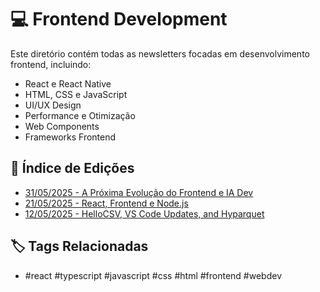 # 💻 Frontend Development

Este diretório contém todas as newsletters focadas em desenvolvimento frontend, incluindo:

- React e React Native
- HTML, CSS e JavaScript
- UI/UX Design
- Performance e Otimização
- Web Components
- Frameworks Frontend

## 📑 Índice de Edições
- [31/05/2025 - A Próxima Evolução do Frontend e IA Dev](newsletter-linkedin-31-05-2025.md)
- [21/05/2025 - React, Frontend e Node.js](newsletter-linkedin-21-05-2025.md)
- [12/05/2025 - HelloCSV, VS Code Updates, and Hyparquet](newsletter-linkedin-12-05-2025.md)

## 🏷️ Tags Relacionadas
- #react #typescript #javascript #css #html #frontend #webdev

